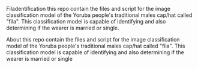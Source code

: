 Filadentification this repo contain the files and script for the image classification model of the Yoruba people's traditional males cap/hat called "fila". This classification model is capable of identifying and also determining if the wearer is married or single.

About
this repo contain the files and script for the image classification model of the Yoruba people's traditional males cap/hat called "fila". This classification model is capable of identifying and also determining if the wearer is married or single
